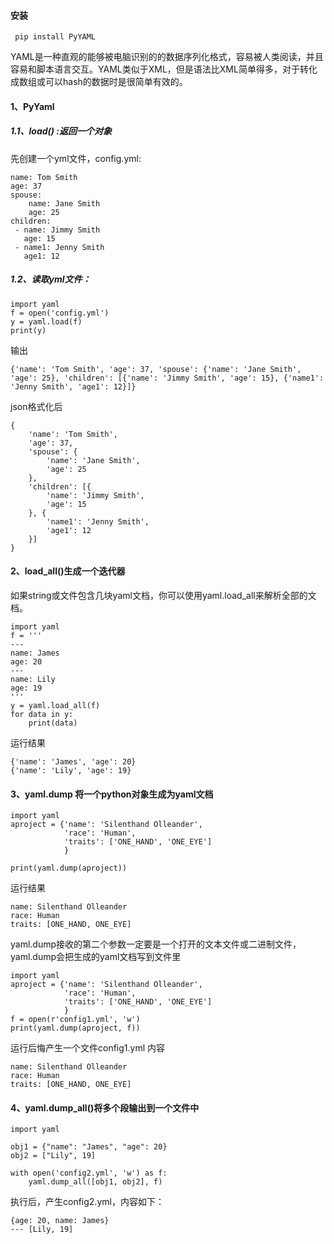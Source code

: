 #### 安装

```
 pip install PyYAML 
```

YAML是一种直观的能够被电脑识别的的数据序列化格式，容易被人类阅读，并且容易和脚本语言交互。YAML类似于XML，但是语法比XML简单得多，对于转化成数组或可以hash的数据时是很简单有效的。
#### 1、PyYaml 
##### 1.1、load() :返回一个对象 
先创建一个yml文件，config.yml:

```
name: Tom Smith
age: 37
spouse:
    name: Jane Smith
    age: 25
children:
 - name: Jimmy Smith
   age: 15
 - name1: Jenny Smith
   age1: 12
```
##### 1.2、读取yml文件：

```
import yaml
f = open('config.yml')
y = yaml.load(f)
print(y)
```
输出

```
{'name': 'Tom Smith', 'age': 37, 'spouse': {'name': 'Jane Smith', 'age': 25}, 'children': [{'name': 'Jimmy Smith', 'age': 15}, {'name1': 'Jenny Smith', 'age1': 12}]}
```

json格式化后

```
{
	'name': 'Tom Smith',
	'age': 37,
	'spouse': {
		'name': 'Jane Smith',
		'age': 25
	},
	'children': [{
		'name': 'Jimmy Smith',
		'age': 15
	}, {
		'name1': 'Jenny Smith',
		'age1': 12
	}]
}
```
#### 2、load_all()生成一个迭代器 
如果string或文件包含几块yaml文档，你可以使用yaml.load_all来解析全部的文档。

```
import yaml
f = '''
---
name: James
age: 20
---
name: Lily
age: 19
'''
y = yaml.load_all(f)
for data in y:
    print(data)
```
运行结果

```
{'name': 'James', 'age': 20}
{'name': 'Lily', 'age': 19}
```

#### 3、yaml.dump 将一个python对象生成为yaml文档

```
import yaml
aproject = {'name': 'Silenthand Olleander',
            'race': 'Human',
            'traits': ['ONE_HAND', 'ONE_EYE']
            }

print(yaml.dump(aproject))
```
运行结果

```
name: Silenthand Olleander
race: Human
traits: [ONE_HAND, ONE_EYE]
```

yaml.dump接收的第二个参数一定要是一个打开的文本文件或二进制文件，yaml.dump会把生成的yaml文档写到文件里

```
import yaml
aproject = {'name': 'Silenthand Olleander',
            'race': 'Human',
            'traits': ['ONE_HAND', 'ONE_EYE']
            }
f = open(r'config1.yml', 'w')
print(yaml.dump(aproject, f))
```
运行后悔产生一个文件config1.yml 内容

```
name: Silenthand Olleander
race: Human
traits: [ONE_HAND, ONE_EYE]

```
#### 4、yaml.dump_all()将多个段输出到一个文件中

```
import yaml

obj1 = {"name": "James", "age": 20}
obj2 = ["Lily", 19]

with open('config2.yml', 'w') as f:
    yaml.dump_all([obj1, obj2], f)
```
执行后，产生config2.yml，内容如下：

```
{age: 20, name: James}
--- [Lily, 19]

```
